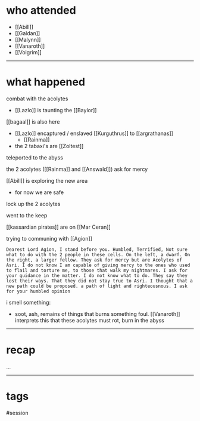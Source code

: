 # who attended

- [[Abill]]
- [[Galdan]]
- [[Malynn]]
- [[Vanaroth]]
- [[Volgrim]]

---
# what happened

combat with the acolytes
- [[Lazlo]] is taunting the [[Baylor]]

[[bagaal]] is also here

- [[Lazlo]] encaptured / enslaved [[Kurguthrus]] to [[argrathanas]]
	- [[Rainma]]
- the 2 tabaxi's are [[Zoltest]]

teleported to the abyss

the 2 acolytes ([[Rainma]] and [[Answald]]) ask for mercy

[[Abill]] is exploring the new area
- for now we are safe

lock up the 2 acolytes

went to the keep

[[kassardian pirates]] are on [[Mar Ceran]]

trying to communing with [[Agion]]
```
Dearest Lord Agion, I stand before you. Humbled, Terrified, Not sure what to do with the 2 people in these cells. On the left, a dwarf. On the right, a larger fellow. They ask for mercy but are Acolytes of Asri. I do not know I am capable of giving mercy to the ones who used to flail and torture me, to those that walk my nightmares. I ask for your guidance in the matter. I do not know what to do. They say they lost their ways. That they did not stay true to Asri. I thought that a new path could be proposed. a path of light and righteousnous. I ask for your humbled opinion 
```
i smell something:
- soot, ash, remains of things that burns something foul. [[Vanaroth]] interprets this that these acolytes must rot, burn in the abyss

---
# recap

...

---
# tags

#session